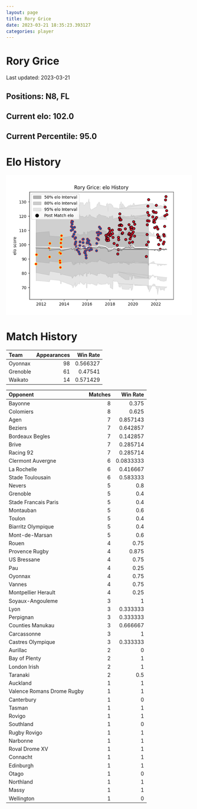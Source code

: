 ```yaml
---  
layout: page  
title: Rory Grice  
date: 2023-03-21 18:35:23.393127  
categories: player  
---
```

# Rory Grice


Last updated: 2023-03-21
## Positions: N8, FL

## Current elo: 102.0

## Current Percentile: 95.0

# Elo History


![elo history](history_RoryGrice.png)
# Match History


| Team     |   Appearances |   Win Rate |
|:---------|--------------:|-----------:|
| Oyonnax  |            98 |   0.566327 |
| Grenoble |            61 |   0.47541  |
| Waikato  |            14 |   0.571429 |

| Opponent                   |   Matches |   Win Rate |
|:---------------------------|----------:|-----------:|
| Bayonne                    |         8 |  0.375     |
| Colomiers                  |         8 |  0.625     |
| Agen                       |         7 |  0.857143  |
| Beziers                    |         7 |  0.642857  |
| Bordeaux Begles            |         7 |  0.142857  |
| Brive                      |         7 |  0.285714  |
| Racing 92                  |         7 |  0.285714  |
| Clermont Auvergne          |         6 |  0.0833333 |
| La Rochelle                |         6 |  0.416667  |
| Stade Toulousain           |         6 |  0.583333  |
| Nevers                     |         5 |  0.8       |
| Grenoble                   |         5 |  0.4       |
| Stade Francais Paris       |         5 |  0.4       |
| Montauban                  |         5 |  0.6       |
| Toulon                     |         5 |  0.4       |
| Biarritz Olympique         |         5 |  0.4       |
| Mont-de-Marsan             |         5 |  0.6       |
| Rouen                      |         4 |  0.75      |
| Provence Rugby             |         4 |  0.875     |
| US Bressane                |         4 |  0.75      |
| Pau                        |         4 |  0.25      |
| Oyonnax                    |         4 |  0.75      |
| Vannes                     |         4 |  0.75      |
| Montpellier Herault        |         4 |  0.25      |
| Soyaux-Angouleme           |         3 |  1         |
| Lyon                       |         3 |  0.333333  |
| Perpignan                  |         3 |  0.333333  |
| Counties Manukau           |         3 |  0.666667  |
| Carcassonne                |         3 |  1         |
| Castres Olympique          |         3 |  0.333333  |
| Aurillac                   |         2 |  0         |
| Bay of Plenty              |         2 |  1         |
| London Irish               |         2 |  1         |
| Taranaki                   |         2 |  0.5       |
| Auckland                   |         1 |  1         |
| Valence Romans Drome Rugby |         1 |  1         |
| Canterbury                 |         1 |  0         |
| Tasman                     |         1 |  1         |
| Rovigo                     |         1 |  1         |
| Southland                  |         1 |  0         |
| Rugby Rovigo               |         1 |  1         |
| Narbonne                   |         1 |  1         |
| Roval Drome XV             |         1 |  1         |
| Connacht                   |         1 |  1         |
| Edinburgh                  |         1 |  1         |
| Otago                      |         1 |  0         |
| Northland                  |         1 |  1         |
| Massy                      |         1 |  1         |
| Wellington                 |         1 |  0         |